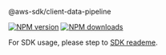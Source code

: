 @aws-sdk/client-data-pipeline

[![NPM version](https://img.shields.io/npm/v/@aws-sdk/client-data-pipeline/preview.svg)](https://www.npmjs.com/package/@aws-sdk/client-data-pipeline)
[![NPM downloads](https://img.shields.io/npm/dm/@aws-sdk/client-data-pipeline.svg)](https://www.npmjs.com/package/@aws-sdk/client-data-pipeline)

For SDK usage, please step to [SDK reademe](https://github.com/aws/aws-sdk-js-v3).
